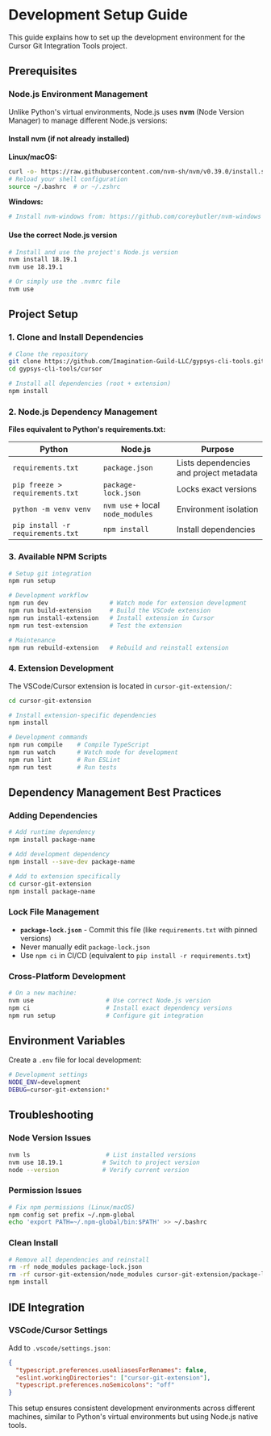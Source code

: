 # Development Setup Guide

This guide explains how to set up the development environment for the Cursor Git Integration Tools project.

## Prerequisites

### Node.js Environment Management

Unlike Python's virtual environments, Node.js uses **nvm** (Node Version Manager) to manage different Node.js versions:

#### Install nvm (if not already installed)

**Linux/macOS:**
```bash
curl -o- https://raw.githubusercontent.com/nvm-sh/nvm/v0.39.0/install.sh | bash
# Reload your shell configuration
source ~/.bashrc  # or ~/.zshrc
```

**Windows:**
```bash
# Install nvm-windows from: https://github.com/coreybutler/nvm-windows
```

#### Use the correct Node.js version
```bash
# Install and use the project's Node.js version
nvm install 18.19.1
nvm use 18.19.1

# Or simply use the .nvmrc file
nvm use
```

## Project Setup

### 1. Clone and Install Dependencies

```bash
# Clone the repository
git clone https://github.com/Imagination-Guild-LLC/gypsys-cli-tools.git
cd gypsys-cli-tools/cursor

# Install all dependencies (root + extension)
npm install
```

### 2. Node.js Dependency Management

**Files equivalent to Python's requirements.txt:**

| Python | Node.js | Purpose |
|--------|---------|---------|
| `requirements.txt` | `package.json` | Lists dependencies and project metadata |
| `pip freeze > requirements.txt` | `package-lock.json` | Locks exact versions |
| `python -m venv venv` | `nvm use` + local `node_modules` | Environment isolation |
| `pip install -r requirements.txt` | `npm install` | Install dependencies |

### 3. Available NPM Scripts

```bash
# Setup git integration
npm run setup

# Development workflow
npm run dev                 # Watch mode for extension development
npm run build-extension     # Build the VSCode extension
npm run install-extension   # Install extension in Cursor
npm run test-extension      # Test the extension

# Maintenance
npm run rebuild-extension   # Rebuild and reinstall extension
```

### 4. Extension Development

The VSCode/Cursor extension is located in `cursor-git-extension/`:

```bash
cd cursor-git-extension

# Install extension-specific dependencies
npm install

# Development commands
npm run compile    # Compile TypeScript
npm run watch      # Watch mode for development
npm run lint       # Run ESLint
npm run test       # Run tests
```

## Dependency Management Best Practices

### Adding Dependencies

```bash
# Add runtime dependency
npm install package-name

# Add development dependency
npm install --save-dev package-name

# Add to extension specifically
cd cursor-git-extension
npm install package-name
```

### Lock File Management

- **`package-lock.json`** - Commit this file (like `requirements.txt` with pinned versions)
- Never manually edit `package-lock.json`
- Use `npm ci` in CI/CD (equivalent to `pip install -r requirements.txt`)

### Cross-Platform Development

```bash
# On a new machine:
nvm use                    # Use correct Node.js version
npm ci                     # Install exact dependency versions
npm run setup              # Configure git integration
```

## Environment Variables

Create a `.env` file for local development:

```bash
# Development settings
NODE_ENV=development
DEBUG=cursor-git-extension:*
```

## Troubleshooting

### Node Version Issues
```bash
nvm ls                     # List installed versions
nvm use 18.19.1           # Switch to project version
node --version            # Verify current version
```

### Permission Issues
```bash
# Fix npm permissions (Linux/macOS)
npm config set prefix ~/.npm-global
echo 'export PATH=~/.npm-global/bin:$PATH' >> ~/.bashrc
```

### Clean Install
```bash
# Remove all dependencies and reinstall
rm -rf node_modules package-lock.json
rm -rf cursor-git-extension/node_modules cursor-git-extension/package-lock.json
npm install
```

## IDE Integration

### VSCode/Cursor Settings

Add to `.vscode/settings.json`:
```json
{
  "typescript.preferences.useAliasesForRenames": false,
  "eslint.workingDirectories": ["cursor-git-extension"],
  "typescript.preferences.noSemicolons": "off"
}
```

This setup ensures consistent development environments across different machines, similar to Python's virtual environments but using Node.js native tools. 
